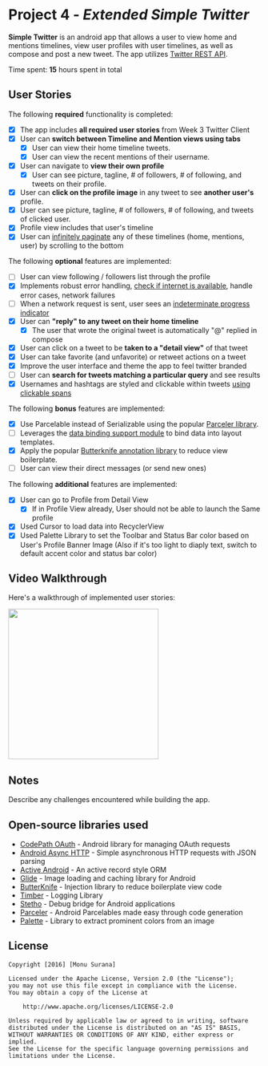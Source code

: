 # Project 4 - *Extended Simple Twitter*

**Simple Twitter** is an android app that allows a user to view home and mentions timelines, view user profiles with user timelines, as well as compose and post a new tweet. The app utilizes [Twitter REST API](https://dev.twitter.com/rest/public).

Time spent: **15** hours spent in total

## User Stories

The following **required** functionality is completed:

* [X] The app includes **all required user stories** from Week 3 Twitter Client
* [X] User can **switch between Timeline and Mention views using tabs**
  * [X] User can view their home timeline tweets.
  * [X] User can view the recent mentions of their username.
* [X] User can navigate to **view their own profile**
  * [X] User can see picture, tagline, # of followers, # of following, and tweets on their profile.
* [X] User can **click on the profile image** in any tweet to see **another user's** profile.
 * [X] User can see picture, tagline, # of followers, # of following, and tweets of clicked user.
 * [X] Profile view includes that user's timeline
* [X] User can [infinitely paginate](http://guides.codepath.com/android/Endless-Scrolling-with-AdapterViews-and-RecyclerView) any of these timelines (home, mentions, user) by scrolling to the bottom

The following **optional** features are implemented:

* [ ] User can view following / followers list through the profile
* [X] Implements robust error handling, [check if internet is available](http://guides.codepath.com/android/Sending-and-Managing-Network-Requests#checking-for-network-connectivity), handle error cases, network failures
* [ ] When a network request is sent, user sees an [indeterminate progress indicator](http://guides.codepath.com/android/Handling-ProgressBars#progress-within-actionbar)
* [X] User can **"reply" to any tweet on their home timeline**
  * [X] The user that wrote the original tweet is automatically "@" replied in compose
* [X] User can click on a tweet to be **taken to a "detail view"** of that tweet
 * [X] User can take favorite (and unfavorite) or retweet actions on a tweet
* [X] Improve the user interface and theme the app to feel twitter branded
* [ ] User can **search for tweets matching a particular query** and see results
* [X] Usernames and hashtags are styled and clickable within tweets [using clickable spans](http://guides.codepath.com/android/Working-with-the-TextView#creating-clickable-styled-spans)

The following **bonus** features are implemented:

* [X] Use Parcelable instead of Serializable using the popular [Parceler library](http://guides.codepath.com/android/Using-Parceler).
* [ ] Leverages the [data binding support module](http://guides.codepath.com/android/Applying-Data-Binding-for-Views) to bind data into layout templates.
* [X] Apply the popular [Butterknife annotation library](http://guides.codepath.com/android/Reducing-View-Boilerplate-with-Butterknife) to reduce view boilerplate.
* [ ] User can view their direct messages (or send new ones)

The following **additional** features are implemented:

* [X] User can go to Profile from Detail View 
  * [X] If in Profile View already, User should not be able to launch the Same profile 
* [X] Used Cursor to load data into RecyclerView 
* [X] Used Palette Library to set the Toolbar and Status Bar color based on User's Profile Banner Image (Also if it's too light to diaply text, switch to default accent color and status bar color)

## Video Walkthrough

Here's a walkthrough of implemented user stories:

<img src='http://i.imgur.com/lEc1PIz.gif' width='300'/>

## Notes

Describe any challenges encountered while building the app.

## Open-source libraries used

- [CodePath OAuth](https://github.com/codepath/android-oauth-handler) - Android library for managing OAuth requests
- [Android Async HTTP](https://github.com/loopj/android-async-http) - Simple asynchronous HTTP requests with JSON parsing
- [Active Android](http://www.activeandroid.com/) - An active record style ORM
- [Glide](https://github.com/bumptech/glide) - Image loading and caching library for Android
- [ButterKnife](http://jakewharton.github.io/butterknife/) - Injection library to reduce boilerplate view code 
- [Timber](https://github.com/JakeWharton/timber) - Logging Library 
- [Stetho](http://facebook.github.io/stetho/) - Debug bridge for Android applications
- [Parceler](http://parceler.org/) - Android Parcelables made easy through code generation
- [Palette](https://developer.android.com/reference/android/support/v7/graphics/Palette.html) - Library to extract prominent colors from an image 

## License

    Copyright [2016] [Monu Surana]

    Licensed under the Apache License, Version 2.0 (the "License");
    you may not use this file except in compliance with the License.
    You may obtain a copy of the License at

        http://www.apache.org/licenses/LICENSE-2.0

    Unless required by applicable law or agreed to in writing, software
    distributed under the License is distributed on an "AS IS" BASIS,
    WITHOUT WARRANTIES OR CONDITIONS OF ANY KIND, either express or implied.
    See the License for the specific language governing permissions and
    limitations under the License.
